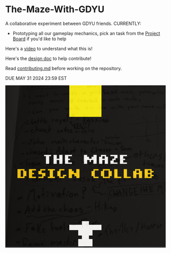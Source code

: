 # The-Maze-With-GDYU
 A collaborative experiment between GDYU friends.
 CURRENTLY:
 - Prototyping all our gameplay mechanics, pick an task from the [Project Board](https://github.com/orgs/GDYUClub/projects/1) if you'd like to help


Here's a [video](https://youtu.be/xjZsrdWe2jU) to understand what this is!

Here's the [design doc](https://docs.google.com/document/d/1vs-uuo3EVE-bTyuviN5FSpdkm3ZyLSNCJJKOx5uJOF0/edit#heading=h.1jqugjgd3he3) to help contribute!

Read [contributing.md](/docs/contributing.md) before working on the repository.

DUE MAY 31 2024 23:59 EST

![THEMAZEphoto](/docs/gh_readme_assets/THEMAZEhahahahatestingargstuffifyouseethismessagemesayingyoudidhehehe2.png)

